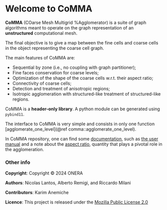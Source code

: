 # Welcome to CoMMA

**CoMMA** (COarse Mesh Multigrid %Agglomerator) is a suite of graph algorithms meant to operate on the graph representation of an **unstructured** computational mesh.

The final objective is to give a map between the fine cells and coarse cells in the object representing the coarse cell graph.

The main features of CoMMA are:
- Sequential by zone (i.e., no coupling with graph partitioner);
- Fine faces conservation for coarse levels;
- Optimization of the shape of the coarse cells w.r.t. their aspect ratio;
- Connectivity of coarse cells;
- Detection and treatment of anisotropic regions;
- Isotropic agglomeration with structured-like treatment of structured-like regions.

CoMMA is a **header-only library**. A python module can be generated using `pybind11`.

The interface to CoMMA is very simple and consists in only one function [agglomerate_one_level](@ref comma::agglomerate_one_level).

In CoMMA repository, one can find some [documentation](https://gitlab.onera.net/numerics/solver/comma/-/tree/main/Documentation), such as [the user manual](https://gitlab.onera.net/numerics/solver/comma/-/blob/main/Documentation/CoMMA_user_manual.pdf) and a note about the [aspect ratio](https://gitlab.onera.net/numerics/solver/comma/-/blob/main/Documentation/AR_note.pdf), quantity that plays a pivotal role in the agglomeration.

### Other info
**Copyright**: Copyright © 2024 ONERA

**Authors**: Nicolas Lantos, Alberto Remigi, and Riccardo Milani

**Contributors**: Karim Anemiche

**Licence**: This project is released under the [Mozilla Public License 2.0](https://mozilla.org/MPL/2.0/)
